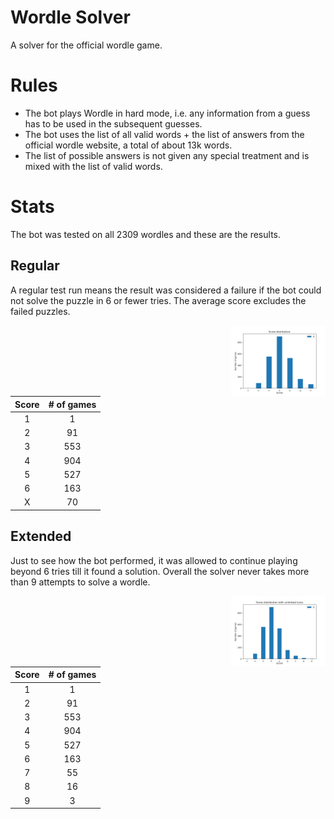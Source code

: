# Wordle Solver
A solver for the official wordle game.

# Rules
- The bot plays Wordle in hard mode, i.e. any information from a guess has to be used in the subsequent guesses.
- The bot uses the list of all valid words + the list of answers from the official wordle website, a total of about 13k words.
- The list of possible answers is not given any special treatment and is mixed with the list of valid words.

# Stats

The bot was tested on all 2309 wordles and these are the results.

## Regular
A regular test run means the result was considered a failure if the bot could not solve the puzzle in 6 or fewer tries. The average score excludes the failed puzzles.

<img align="right" src="https://github.com/Aveek-Saha/wordle-solver/blob/master/graphs/analysis.png" width="30%"></img>

| Score | # of games |
|:-----:|:----------:|
|   1   |      1     |
|   2   |     91     |
|   3   |     553    |
|   4   |     904    |
|   5   |     527    |
|   6   |     163    |
|   X   |     70     |



## Extended
Just to see how the bot performed, it was allowed to continue playing beyond 6 tries till it found a solution. Overall the solver never takes more than 9 attempts to solve a wordle.

<img  align="right" src="https://github.com/Aveek-Saha/wordle-solver/blob/master/graphs/analysis_unlimited.png" width="30%"></img>

| Score | # of games |
|:-----:|:----------:|
|   1   |      1     |
|   2   |     91     |
|   3   |     553    |
|   4   |     904    |
|   5   |     527    |
|   6   |     163    |
|   7   |     55     |
|   8   |     16     |
|   9   |      3     |

